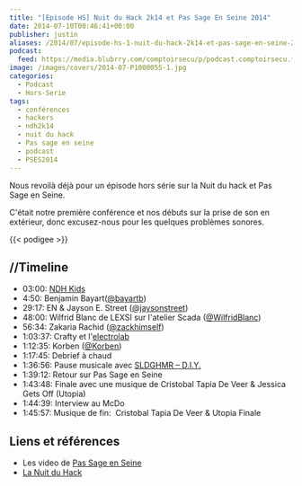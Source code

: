 ```yaml
---
title: "[Episode HS] Nuit du Hack 2k14 et Pas Sage En Seine 2014"
date: 2014-07-10T00:46:41+00:00
publisher: justin
aliases: /2014/07/episode-hs-1-nuit-du-hack-2k14-et-pas-sage-en-seine-2014/
podcast:
  feed: https://media.blubrry.com/comptoirsecu/p/podcast.comptoirsecu.fr/CSEC.HS01.2014-07-10.NDH.mp3
image: /images/covers/2014-07-P1000055-1.jpg
categories:
  - Podcast
  - Hors-Serie
tags:
  - conférences
  - hackers
  - ndh2k14
  - nuit du hack
  - Pas sage en seine
  - podcast
  - PSES2014
---
```

Nous revoilà déjà pour un épisode hors série sur la Nuit du hack et Pas Sage en Seine.

C'était notre première conférence et nos débuts sur la prise de son en extérieur, donc excusez-nous pour les quelques problèmes sonores.

<!--more-->

{{< podigee >}}

## //Timeline

- 03:00: [NDH Kids](http://www.nuitduhack.com/ndh-kids)
- 4:50: Benjamin Bayart([@bayartb](https://twitter.com/bayartb))
- 29:17: EN & Jayson E. Street ([@jaysonstreet](https://twitter.com/jaysonstreet))
- 48:00: Wilfrid Blanc de LEXSI sur l'atelier Scada ([@WilfridBlanc](https://twitter.com/WilfridBlanc))
- 56:34: Zakaria Rachid ([@zackhimself](https://twitter.com/zackhimself))
- 1:03:37: Crafty et l'[electrolab](http://www.electrolab.fr)
- 1:12:35: Korben ([@Korben](https://twitter.com/Korben))
- 1:17:45: Debrief à chaud
- 1:36:56: Pause musicale avec [SLDGHMR – D.I.Y.](https://soundcloud.com/sldghmr/sldghmr-d-i-y)
- 1:39:12: Retour sur Pas Sage en Seine
- 1:43:48: Finale avec une musique de Cristobal Tapia De Veer & Jessica Gets Off (Utopia)
- 1:44:39: Interview au McDo
- 1:45:57: Musique de fin:  Cristobal Tapia De Veer & Utopia Finale

## Liens et références

- Les video de [Pas Sage en Seine](http://numaparis.ubicast.tv/channels/#pas-sage-en-seine-2014)
- [La Nuit du Hack](http://www.nuitduhack.com/)
